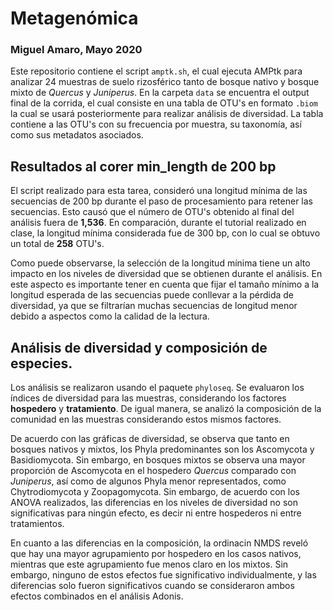 # Metagenómica
### Miguel Amaro, Mayo 2020

Este repositorio contiene el script `amptk.sh`, el cual ejecuta AMPtk para analizar 24 muestras de suelo rizosférico tanto de bosque nativo y bosque mixto de *Quercus* y *Juniperus*. 
En la carpeta `data` se encuentra el output final de la corrida, el cual consiste en una tabla de OTU's en formato `.biom` la cual se usará posteriormente para realizar análisis de diversidad. La tabla contiene a las OTU's con su frecuencia por muestra, su taxonomía, así como sus metadatos asociados.

## Resultados al corer min_length de 200 bp

El script realizado para esta tarea, consideró una longitud mínima de las secuencias de 200 bp durante el paso de procesamiento para retener las secuencias. Esto causó que el número de OTU's obtenido al final del análisis fuera de **1,536**. En comparación, durante el tutorial realizado en clase, la longitud mínima considerada fue de 300 bp, con lo cual se obtuvo un total de **258** OTU's. 

Como puede observarse, la selección de la longitud mínima tiene un alto impacto en los niveles de diversidad que se obtienen durante el análisis. En este aspecto es importante tener en cuenta que fijar el tamaño mínimo a la longitud esperada de las secuencias puede conllevar a la pérdida de diversidad, ya que se filtrarían muchas secuencias de longitud menor debido a aspectos como la calidad de la lectura. 

## Análisis de diversidad y composición de especies.

Los análisis se realizaron usando el paquete `phyloseq`. Se evaluaron los índices de diversidad para las muestras, considerando los factores **hospedero** y **tratamiento**. De igual manera, se analizó la composición de la comunidad en las muestras considerando estos mismos factores. 

De acuerdo con las gráficas de diversidad, se observa que tanto en bosques nativos y mixtos, los Phyla predominantes son los Ascomycota y Basidiomycota. Sin embargo, en bosques mixtos se observa una mayor proporción de Ascomycota en el hospedero *Quercus* comparado con *Juniperus*, así como de algunos Phyla menor representados, como Chytrodiomycota y Zoopagomycota. Sin embargo, de acuerdo con los ANOVA realizados, las diferencias en los niveles de diversidad no son significativas para ningún efecto, es decir ni entre hospederos ni entre tratamientos.

En cuanto a las diferencias en la composición, la ordinacin NMDS reveló que hay una mayor agrupamiento por hospedero en los casos nativos, mientras que este agrupamiento fue menos claro en los mixtos. Sin embargo, ninguno de estos efectos fue significativo individualmente, y las diferencias solo fueron significativos cuando se consideraron ambos efectos combinados en el análisis Adonis.


